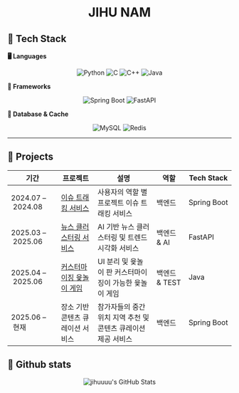 <h1 align="center">JIHU NAM</h1>

<!--
**jihuuuu/jihuuuu** is a ✨ _special_ ✨ repository because its `README.md` (this file) appears on your GitHub profile.

Here are some ideas to get you started:

- 🔭 I’m currently working on ...
- 🌱 I’m currently learning ...
- 👯 I’m looking to collaborate on ...
- 🤔 I’m looking for help with ...
- 💬 Ask me about ...
- 📫 How to reach me: ...
- 😄 Pronouns: ...
- ⚡ Fun fact: ...
-->

## 🌱 Tech Stack

**🖥️ Languages** 
<p align="center">
  <img src="https://img.shields.io/badge/Python-3776AB?logo=python&logoColor=white" alt="Python" />
  <img src="https://img.shields.io/badge/C-00599C?logo=c&logoColor=white" alt="C" />
  <img src="https://img.shields.io/badge/C++-00599C?logo=c%2B%2B&logoColor=white" alt="C++" />
  <img src="https://img.shields.io/badge/Java-ED8B00?logo=java&logoColor=white" alt="Java" />
</p>

**🚀 Frameworks**
<p align="center">
  <img src="https://img.shields.io/badge/Spring%20Boot-6DB33F?logo=spring&logoColor=white" alt="Spring Boot" />
  <img src="https://img.shields.io/badge/FastAPI-009688?logo=fastapi&logoColor=white" alt="FastAPI" />
</p>


**💾 Database & Cache**
<p align="center">
  <img src="https://img.shields.io/badge/MySQL-4479A1?logo=mysql&logoColor=white" alt="MySQL" />
  <img src="https://img.shields.io/badge/Redis-DC382D?logo=redis&logoColor=white" alt="Redis" />
</p>



---

## 👯 Projects

| 기간                  | 프로젝트                             | 설명                                                         | 역할            | Tech Stack                             |
|---------------------|------------------------------------|------------------------------------------------------------|---------------|----------------------------------------|
| 2024.07 – 2024.08   | [이슈 트래킹 서비스](https://github.com/idle527/spring-dongne-its)                 | 사용자의 역할 별 프로젝트 이슈 트래킹 서비스                         | 백엔드          | Spring Boot           |
| 2025.03 – 2025.06   | [뉴스 클러스터링 서비스](https://github.com/LetUsGitIt/OSSSW_LetUsGitIt)               | AI 기반 뉴스 클러스터링 및 트렌드 시각화 서비스 | 백엔드 & AI          | FastAPI        |
| 2025.04 – 2025.06   | [커스터마이징 윷놀이 게임](https://github.com/chaeyeonlee898/SE-team9)       | UI 분리 및 윷놀이 판 커스터마이징이 가능한 윷놀이 게임          | 백엔드 & TEST    | Java                  |
| 2025.06 – 현재       | 장소 기반 콘텐츠 큐레이션 서비스      | 참가자들의 중간 위치 지역 추천 및 콘텐츠 큐레이션 제공 서비스               | 백엔드          | Spring Boot   |


## 💬 Github stats
<p align="center">
  <img
    src="https://github-readme-stats.vercel.app/api?username=jihuuuu&show_icons=true&theme=dark&count_private=true&show_rank=true"
    alt="jihuuuu's GitHub Stats" />
</p>

